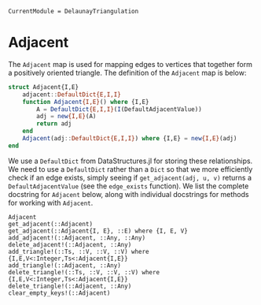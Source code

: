 ```@meta
CurrentModule = DelaunayTriangulation
```

# Adjacent 

The `Adjacent` map is used for mapping edges to vertices that together form a positively oriented triangle. The definition of the `Adjacent` map is below:

```julia
struct Adjacent{I,E}
    adjacent::DefaultDict{E,I,I}
    function Adjacent{I,E}() where {I,E}
        A = DefaultDict{E,I,I}(I(DefaultAdjacentValue))
        adj = new{I,E}(A)
        return adj
    end
    Adjacent(adj::DefaultDict{E,I,I}) where {I,E} = new{I,E}(adj)
end
```

We use a `DefaultDict` from DataStructures.jl for storing these relationships. We need to use a `DefaultDict` rather than a `Dict` so that we more efficiently check if an edge exists, simply seeing if `get_adjacent(adj, u, v)` returns a `DefaultAdjacentValue` (see the `edge_exists` function). We list the complete docstring for `Adjacent` below, along with individual docstrings for methods for working with `Adjacent`.

```@docs 
Adjacent
get_adjacent(::Adjacent)
get_adjacent(::Adjacent{I, E}, ::E) where {I, E, V}
add_adjacent!(::Adjacent, ::Any, ::Any)
delete_adjacent!(::Adjacent, ::Any)
add_triangle!(::Ts, ::V, ::V, ::V) where {I,E,V<:Integer,Ts<:Adjacent{I,E}}
add_triangle!(::Adjacent, ::Any)
delete_triangle!(::Ts, ::V, ::V, ::V) where {I,E,V<:Integer,Ts<:Adjacent{I,E}}
delete_triangle!(::Adjacent, ::Any)
clear_empty_keys!(::Adjacent)
```